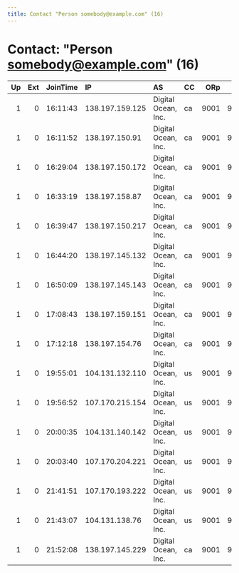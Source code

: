 ```yaml
---
title: Contact "Person somebody@example.com" (16)
---
```


# Contact: "Person somebody@example.com" (16)

|   Up |   Ext | JoinTime   | IP              | AS                  | CC   |   ORp |   Dirp | OS    | Version   | Nickname           |   eFamMembers |
|-----:|------:|:-----------|:----------------|:--------------------|:-----|------:|-------:|:------|:----------|:-------------------|--------------:|
|    1 |     0 | 16:11:43   | 138.197.159.125 | Digital Ocean, Inc. | ca   |  9001 |   9030 | Linux | 0.2.5.14  | DebianTorNodeTor10 |             1 |
|    1 |     0 | 16:11:52   | 138.197.150.91  | Digital Ocean, Inc. | ca   |  9001 |   9030 | Linux | 0.2.5.14  | DebianTorNodeTor2  |             1 |
|    1 |     0 | 16:29:04   | 138.197.150.172 | Digital Ocean, Inc. | ca   |  9001 |   9030 | Linux | 0.2.5.14  | DebianTorNodeTor3  |             1 |
|    1 |     0 | 16:33:19   | 138.197.158.87  | Digital Ocean, Inc. | ca   |  9001 |   9030 | Linux | 0.2.5.14  | DebianTorNodeTor4  |             1 |
|    1 |     0 | 16:39:47   | 138.197.150.217 | Digital Ocean, Inc. | ca   |  9001 |   9030 | Linux | 0.2.5.14  | DebianTorNodeTor5  |             1 |
|    1 |     0 | 16:44:20   | 138.197.145.132 | Digital Ocean, Inc. | ca   |  9001 |   9030 | Linux | 0.2.5.14  | DebianTorNodeTor6  |             1 |
|    1 |     0 | 16:50:09   | 138.197.145.143 | Digital Ocean, Inc. | ca   |  9001 |   9030 | Linux | 0.2.5.14  | DebianTorNodeTor7  |             1 |
|    1 |     0 | 17:08:43   | 138.197.159.151 | Digital Ocean, Inc. | ca   |  9001 |   9030 | Linux | 0.2.5.14  | DebianTorNodeTor8  |             1 |
|    1 |     0 | 17:12:18   | 138.197.154.76  | Digital Ocean, Inc. | ca   |  9001 |   9030 | Linux | 0.2.5.14  | DebianTorNodeTor9  |             1 |
|    1 |     0 | 19:55:01   | 104.131.132.110 | Digital Ocean, Inc. | us   |  9001 |   9030 | Linux | 0.2.5.14  | DebianTorNodeSFO1  |             1 |
|    1 |     0 | 19:56:52   | 107.170.215.154 | Digital Ocean, Inc. | us   |  9001 |   9030 | Linux | 0.2.5.14  | DebianTorNodeSFO2  |             1 |
|    1 |     0 | 20:00:35   | 104.131.140.142 | Digital Ocean, Inc. | us   |  9001 |   9030 | Linux | 0.2.5.14  | DebianTorNodeSFO4  |             1 |
|    1 |     0 | 20:03:40   | 107.170.204.221 | Digital Ocean, Inc. | us   |  9001 |   9030 | Linux | 0.2.5.14  | DebianTorNodeSFO5  |             1 |
|    1 |     0 | 21:41:51   | 107.170.193.222 | Digital Ocean, Inc. | us   |  9001 |   9030 | Linux | 0.2.5.14  | DebianTorNodeSFO9  |             1 |
|    1 |     0 | 21:43:07   | 104.131.138.76  | Digital Ocean, Inc. | us   |  9001 |   9030 | Linux | 0.2.5.14  | DebianTorNodeSFO10 |             1 |
|    1 |     0 | 21:52:08   | 138.197.145.229 | Digital Ocean, Inc. | ca   |  9001 |   9030 | Linux | 0.2.5.14  | DebianTorNodeTor1  |             1 |

